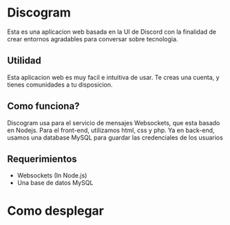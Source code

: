 # Discogram
Esta es una aplicacion web basada en la UI de Discord con la finalidad de crear entornos agradables para conversar sobre tecnologia.

## Utilidad
Esta aplicacion web es muy facil e intuitiva de usar. Te creas una cuenta, y tienes comunidades a tu disposicion.

## Como funciona?
Discogram usa para el servicio de mensajes Websockets, que esta basado en Nodejs. Para el front-end, utilizamos html, css y php. Ya en back-end, usamos una database MySQL para guardar las credenciales de los usuarios

## Requerimientos
- Websockets (In Node.js)
- Una base de datos MySQL

# Como desplegar
